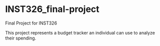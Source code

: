 # INST326_final-project
Final Project for INST326

This project represents a budget tracker an individual can use to analyze their spending.

